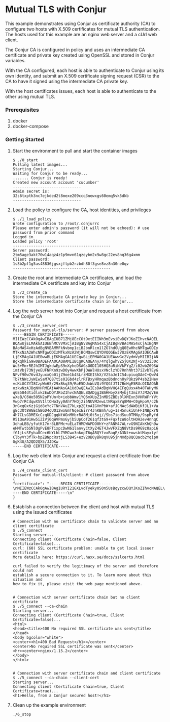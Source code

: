 # Mutual TLS with Conjur

This example demonstrates using Conjur as certificate authority (CA) to configure
two hosts with X.509 certificates for mutual TLS authentication. The hosts
used for this example are an nginx web server and a cUrl web client.

The Conjur CA is configured in policy and uses an intermediate CA certificate
and private key created using OpenSSL and stored in Conjur variables.

With the CA configured, each host is able to authenticate to Conjur using
its own identity, and  submit an X.509 certificate signing request (CSR)
to the CA to have it signed using the intermediate CA private key.

With the host certificates issues, each host is able to authenticate to the
other using mutual TLS.

### Prerequisites

1. docker
2. docker-compose

### Getting Started

1. Start the environment to pull and start the container images
    ```sh-session
    $ ./0_start
    Pulling latest images...
    Starting Conjur...
    Waiting for Conjur to be ready...
    ....... Conjur is ready!
    Created new account account 'cucumber'
    ------------------------------
    Admin secret is: 32s6txpth3nc7ejkded2t8mexe209ccq3newxgs60emq5vk5dkb
    ------------------------------
    ```

2. Load the policy to configure the CA, host identities, and privileges
    ```sh-session
    $ ./1_load_policy
    Wrote configuration to /root/.conjurrc
    Please enter admin's password (it will not be echoed): # use password from prior command
    Logged in
    Loaded policy 'root'
    -------------------------------------------
    Server password: 2tm5age3akt70w14aqz4z1p9mvn61qzeybm2x9w8gc22ev8nq36g4xmm
    Client password: 1s8b2pf1g5as48836jgsxjftpb2rzbdh80f3gse8vz8n30ne0qv
    -------------------------------------------
    ```

3. Create the root and intermediate CA certificates, and load the intermediate
  CA certificate and key into Conjur
    ```sh-session
    $ ./2_create_ca
    Store the intermediate CA private key in Conjur...
    Store the intermediate certificate chain in Conjur...
    ```

4. Log the web server host into Conjur and request a host certificate from the
  Conjur CA
    ```sh-session
    $ ./3_create_server_cert
    Password for mutual-tls/server: # server password from above
    -----BEGIN CERTIFICATE-----
    MIIEWzCCAkOgAwIBAgIUB71ZMj8EcCOt9xtEIINh3mEvsiEwDQYJKoZIhvcNAQEL
    BQAwUjELMAkGA1UEBhMCVVMxCjAIBgNVBAgMAS4xCjAIBgNVBAcMAS4xCjAIBgNV
    BAoMAS4xHzAdBgNVBAMMFkNvbmp1ciBJbnRlcm1lZGlhdGUgQ0EwHhcNMTgwODIy
    MTkxNzA2WhcNMTgwODIzMTkxNzA2WjBCMQswCQYDVQQGEwJVUzEKMAgGA1UECAwB
    LjEKMAgGA1UEBwwBLjEKMAgGA1UECgwBLjEPMA0GA1UEAwwGc2VydmVyMIIBIjAN
    BgkqhkiG9w0BAQEFAAOCAQ8AMIIBCgKCAQEAny/4YqlgwhVZSjOX2Nj+SV32i30c
    Wu5+MmrREJhIMTJgkdwEpS9nXyheDSAGsO0DI105HQ8uRiNVkFYgZ/i02wbZ09SW
    imtVbj73NjyeEUFNPKn9zwDOy4wwXbPjOWWlHUsxVNclzYD7RnhNht37iZvbTEyG
    NPvf90w76vdJyuxxQo01jZ9oe1b4SLrzMXEIShX/V25aJeIC54upiuqOAeC+QwV4
    Tb7tNWcJyWIwSaM7Q87t5s0IGbd4zlrRTBxyHRmqazBbdndnOyPQkz9P4sb2IHey
    vcKiGCZYI8CzpWm6S/29xBkq39/RoE5DUmWuVQi9YQGfJT17BnHgE5RUcQIDAQAB
    ozkwNzAJBgNVHRMEAjAAMAsGA1UdDwQEAwIEsDAdBgNVHQ4EFgQUsx4h40TWHyMK
    qGE584dtidlxk2EwDQYJKoZIhvcNAQELBQADggIBAHHoyXzMybjt3miV7JM2qVEA
    wXeB/C6Wo505N2oPYUn+b+iobbWmv1YQ6mXUpZInMDSZBEs0lXMExn3VHRWFrYVt
    Vwp7rRCdqwXSV1ltOHo3yy0AhY7HQj2i5NUVM2ewLtNRqx8Yq8MW+C0gHpoV/c2h
    3nGxgOxKzjGjd8xYc7TNnVAuZ7kLxp2EtoAIGVnPbW+afJCNAcSdAWBiKfJL1+Va
    gEc3Ot8WGECGBGD4qUO12woGmTNqexEirr4JnKBmh/ug+1sH5nukiUnFFINBpxrN
    4h7CLsGDMEXcCzqUDJgqNtWGnMHbrRA8Mj0t5xj//Sbs7iodSuu0TMNy/9spRyfd
    R51QuA91Hw5iZiVj0qWVPmoGyjb5UpCoT261qf3tG9+FqxfzW8oltHOH2ev4nnqC
    3ohuLBB/yfutK17mr8LBPMc+uELaTHMDWAPDO0hY+zFANM47ALrvG9NIAkKhQh9w
    eHMTwtbSNlOgPvE8FTixpcDwN61lanvyCtXyZ4ET4JwVFXZqN8VtDs9RG9z0api6
    fG1jLsSEyha8Cec6bYLhLZ9MCwo3nkopT6qABQYfvxRaqE/A3Nt+owsbtMayxtyf
    ClbyVY3fTk+bpZBNpcRstjLS3B4S+ezV2OB0yBk8qVU95jnNXdp8QCQacb2Yqip0
    GgK4G/A2QD2QX5/JJDKw
    -----END CERTIFICATE-----
    ```

5. Log the web client into Conjur and request a client certificate from tbe
  Conjur CA
    ```sh-session
    $ ./4_create_client_cert
    Password for mutual-tls/client: # client password from above
    {
    "certificate": "-----BEGIN CERTIFICATE-----\nMIIEWzCCAkOgAwIBAgIURYI21GXLvdTyeky0S0n5UsBqyzcwDQYJKoZIhvcNAQEL\nBQAwUjELMAkGA1UEBhMCVVMxCjAIBgNVBAgMAS4xCjAIBgNVBAcMAS4xCjAIBgNV\nBAoMAS4xHzAdBgNVBAMMFkNvbmp1ciBJbnRlcm1lZGlhdGUgQ0EwHhcNMTgwODIy\nMTkxNzQ3WhcNMTgwODIzMTkxNzQ3WjBCMQswCQYDVQQGEwJVUzEKMAgGA1UECAwB\nLjEKMAgGA1UEBwwBLjEKMAgGA1UECgwBLjEPMA0GA1UEAwwGY2xpZW50MIIBIjAN\nBgkqhkiG9w0BAQEFAAOCAQ8AMIIBCgKCAQEA3RD53ArA+/Xp01JudfFrPJL8aJA0\ni/Q+tyVcz6AuQ8YGBKTvX1bR5hajAKJj8Ceh/eBgcqKBPVkAxHRD4KU1zoWNxTzo\nX2bWtAWF3/n4En2eWKsVmUa+rcGbvsNtvumGC4COBFcSakfoz3lC2l6R3r/k/XmY\nIgCkGTJQ4UEYdXKIh28TBevegCd1sjOzY4Hm9VM5wX7I6uMbhNQjD+sqDaywWrdL\neM65efXgxe9wcco52zjdEnP1OESF/Yvt2PHmjRCnkrUHZsSDCa324ZWsVbk7vyqm\nc6mGh7EsKiPrqJM16FyyWjo3CsqJbMTj7FjT2JFk4DGurgG7qm0Z6/ifMQIDAQAB\nozkwNzAJBgNVHRMEAjAAMAsGA1UdDwQEAwIEsDAdBgNVHQ4EFgQU/vRh/m1mk3Zj\n/dWZx4vxbCrDW+YwDQYJKoZIhvcNAQELBQADggIBALBbB+TFNpaXpXrYqEPrXIaO\nLqo+RHFRHD6GcKivvYi8P2M2S4dTEWw2JVwLtn/KWsBWBfpDWuMmd/LddIm/VcU0\nOpSsJK8HfVABEMMuEJPV3zZi2esb/zkDa3l+j2mj+AOIdmaKZYE5ig8JUN9jE7wq\nzv6GSfNWEoEzYsdqB+DMymO61viwh334hCejA9St1F5uxqb8dszCqevZbpCJR78G\n5zuqXmJRHlL08tK+hsICQakEqZbvYG8BkcjVkmSyMCAnTcsiqcvYZZlicpyY6akf\nQndbU3ASXjC2+XCrL2QAX8NyPPDgci7cLJKCeKh0MRCDoE+9iCp3xPF24fSW+xPR\nUGySBHSA5bHBCocOoO6aTZvt6yKzDWsTCzPSWcP4CKfx5odsF44CI30Qxq5eJzdO\nF07BQ8FNGlVC6nIn53LXDBytZjtGFzCJ6rEc3f19BtKojZlS42+6ZRR2r9gQ/3rR\ncDeG+5sYB9+Kqz/hZZpdbZzFD6SIJttAlwdvrUQVCmCmNdGaKdnV7nHxLrtQb7Mu\nyCIDVstROyxukDi2w//NeH8a3XOaKeg6SwLqO4KsgltKvqygwI1+HVn21DaqS1+o\n45WVDQekW2cUaX+R57sLXfoaQBkP6EK48mvA1zoWY4MNDcS1UTRVtvZaxhyId9hj\nKfNGS61ysUORIt87m7AR\n-----END CERTIFICATE-----\n"
    }
    ```

6. Establish a connection between the client and host with mutual TLS using
  the issued certificates
    ```sh-session
    # Connection with no certificate chain to validate server and no client certificate
    $ ./5_connect
    Starting server...
    Connecting client (Certificate Chain=false, Client Certificate=false)...
    curl: (60) SSL certificate problem: unable to get local issuer certificate
    More details here: https://curl.haxx.se/docs/sslcerts.html

    curl failed to verify the legitimacy of the server and therefore could not
    establish a secure connection to it. To learn more about this situation and
    how to fix it, please visit the web page mentioned above.


    # Connection with server certificate chain but no client certificate
    $ ./5_connect --ca-chain
    Starting server...
    Connecting client (Certificate Chain=true, Client Certificate=false)...
    <html>
    <head><title>400 No required SSL certificate was sent</title></head>
    <body bgcolor="white">
    <center><h1>400 Bad Request</h1></center>
    <center>No required SSL certificate was sent</center>
    <hr><center>nginx/1.15.2</center>
    </body>
    </html>


    # Connection with server certificate chain and client certificate
    $ ./5_connect --ca-chain --client-cert
    Starting server...
    Connecting client (Certificate Chain=true, Client Certificate=true)...
    <h1>Hello, from a Conjur secured host!</h1>
    ```

7. Clean up the example environment
    ```sh-session
    ./6_stop
    ```
